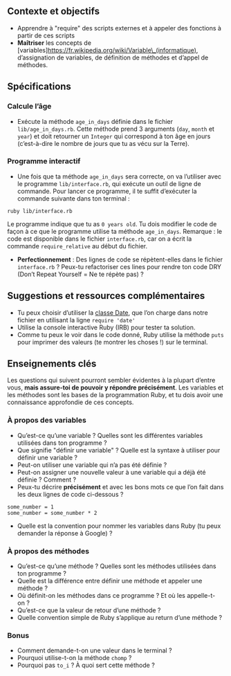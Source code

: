 Contexte et objectifs
---------------------

-   Apprendre à "require" des scripts externes et à appeler des fonctions à partir de ces scripts
-   **Maîtriser** les concepts de [variables]https://fr.wikipedia.org/wiki/Variable\_(informatique), d’assignation de variables, de définition de méthodes et d’appel de méthodes.

Spécifications
--------------

### Calcule l’âge

-   Exécute la méthode `age_in_days` définie dans le fichier `lib/age_in_days.rb`. Cette méthode prend 3 arguments (`day`, `month` et `year`) et doit retourner un `Integer` qui correspond à ton âge en jours (c’est-à-dire le nombre de jours que tu as vécu sur la Terre).

### Programme interactif

-   Une fois que ta méthode `age_in_days` sera correcte, on va l’utiliser avec le programme `lib/interface.rb`, qui exécute un outil de ligne de commande. Pour lancer ce programme, il te suffit d’exécuter la commande suivante dans ton terminal :

``` {.bash}
ruby lib/interface.rb
```

Le programme indique que tu as `0 years old`. Tu dois modifier le code de façon à ce que le programme utilise ta méthode `age_in_days`. Remarque : le code est disponible dans le fichier `interface.rb`, car on a écrit la commande `require_relative` au début du fichier.

-   **Perfectionnement** : Des lignes de code se répètent-elles dans le fichier `interface.rb` ? Peux-tu refactoriser ces lines pour rendre ton code DRY (Don’t Repeat Yourself = Ne te répète pas) ?

Suggestions et ressources complémentaires
-----------------------------------------

-   Tu peux choisir d’utiliser la [classe Date](https://ruby-doc.org/stdlib-2.2.10/libdoc/date/rdoc/Date.html), que l’on charge dans notre fichier en utilisant la ligne `require 'date'`
-   Utilise la console interactive Ruby (IRB) pour tester ta solution.
-   Comme tu peux le voir dans le code donné, Ruby utilise la méthode `puts` pour imprimer des valeurs (te montrer les choses !) sur le terminal.

Enseignements clés
------------------

Les questions qui suivent pourront sembler évidentes à la plupart d’entre vous, **mais assure-toi de pouvoir y répondre précisément**. Les variables et les méthodes sont les bases de la programmation Ruby, et tu dois avoir une connaissance approfondie de ces concepts.

### À propos des variables

-   Qu’est-ce qu’une variable ? Quelles sont les différentes variables utilisées dans ton programme ?
-   Que signifie "définir une variable" ? Quelle est la syntaxe à utiliser pour définir une variable ?
-   Peut-on utiliser une variable qui n’a pas été définie ?
-   Peut-on assigner une nouvelle valeur à une variable qui a déjà été définie ? Comment ?
-   Peux-tu décrire **précisément** et avec les bons mots ce que l’on fait dans les deux lignes de code ci-dessous ?

``` {.ruby}
some_number = 1
some_number = some_number * 2
```

-   Quelle est la convention pour nommer les variables dans Ruby (tu peux demander la réponse à Google) ?

### À propos des méthodes

-   Qu’est-ce qu’une méthode ? Quelles sont les méthodes utilisées dans ton programme ?
-   Quelle est la différence entre définir une méthode et appeler une méthode ?
-   Où définit-on les méthodes dans ce programme ? Et où les appelle-t-on ?
-   Qu’est-ce que la valeur de retour d’une méthode ?
-   Quelle convention simple de Ruby s’applique au return d’une méthode ?

### Bonus

-   Comment demande-t-on une valeur dans le terminal ?
-   Pourquoi utilise-t-on la méthode `chomp` ?
-   Pourquoi pas `to_i` ? À quoi sert cette méthode ?

